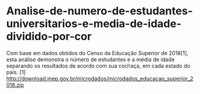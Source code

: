 # Analise-de-numero-de-estudantes-universitarios-e-media-de-idade-dividido-por-cor
Com base em dados obtidos do Censo da Educação Superior de 2018[1], esta análise demonstra o número de estudantes e a média de idade separando os resultados de acordo com sua cor/raça, em cada estado do país.  [1] http://download.inep.gov.br/microdados/microdados_educacao_superior_2018.zip

